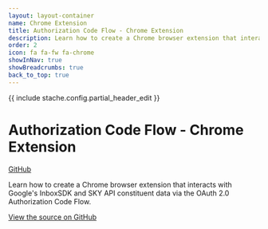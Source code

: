 ```yaml
---
layout: layout-container
name: Chrome Extension
title: Authorization Code Flow - Chrome Extension
description: Learn how to create a Chrome browser extension that interacts with Google's InboxSDK and SKY API constituent data via the OAuth 2.0 Authorization Code Flow.
order: 2
icon: fa fa-fw fa-chrome
showInNav: true
showBreadcrumbs: true
back_to_top: true
---
```


{{ include stache.config.partial_header_edit }}

# Authorization Code Flow - Chrome Extension

<a class="btn btn-primary" href="{{ stache.config.github_repo_web_api_authorization_chrome_extension }}" target="blank"><i class="fa fa-github fa-lg"></i> GitHub</a>

Learn how to create a Chrome browser extension that interacts with Google's InboxSDK and SKY API constituent data via the OAuth 2.0 Authorization Code Flow.

<a href="{{ stache.config.github_repo_web_api_authorization_chrome_extension }}" target="_blank">View the source on GitHub <i class="fa fa-external-link"></i></a>


